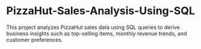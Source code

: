 # PizzaHut-Sales-Analysis-Using-SQL
This project analyzes PizzaHut sales data using SQL queries to derive business insights such as top-selling items, monthly revenue trends, and customer preferences.
